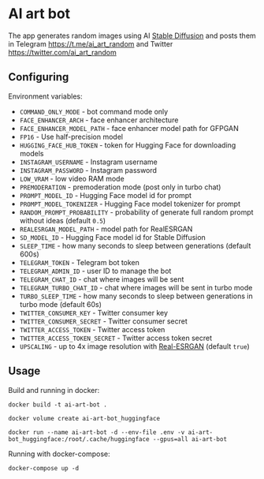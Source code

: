 # AI art bot

The app generates random images using AI [Stable Diffusion](https://github.com/CompVis/stable-diffusion) and posts them in Telegram https://t.me/ai_art_random and Twitter https://twitter.com/ai_art_random

## Configuring

Environment variables:

* `COMMAND_ONLY_MODE` - bot command mode only
* `FACE_ENHANCER_ARCH` - face enhancer architecture
* `FACE_ENHANCER_MODEL_PATH` - face enhancer model path for GFPGAN
* `FP16` - Use half-precision model
* `HUGGING_FACE_HUB_TOKEN` - token for Hugging Face for downloading models
* `INSTAGRAM_USERNAME` - Instagram username
* `INSTAGRAM_PASSWORD` - Instagram password
* `LOW_VRAM` - low video RAM mode
* `PREMODERATION` - premoderation mode (post only in turbo chat)
* `PROMPT_MODEL_ID` - Hugging Face model id for prompt
* `PROMPT_MODEL_TOKENIZER` - Hugging Face model tokenizer for prompt
* `RANDOM_PROMPT_PROBABILITY` - probability of generate full random prompt without ideas (default `0.5`)
* `REALESRGAN_MODEL_PATH` - model path for RealESRGAN
* `SD_MODEL_ID` - Hugging Face model id for Stable Diffusion
* `SLEEP_TIME` - how many seconds to sleep between generations (default 600s)
* `TELEGRAM_TOKEN` - Telegram bot token
* `TELEGRAM_ADMIN_ID` - user ID to manage the bot
* `TELEGRAM_CHAT_ID` - chat where images will be sent
* `TELEGRAM_TURBO_CHAT_ID` - chat where images will be sent in turbo mode
* `TURBO_SLEEP_TIME` - how many seconds to sleep between generations in turbo mode (default 60s)
* `TWITTER_CONSUMER_KEY` - Twitter consumer key
* `TWITTER_CONSUMER_SECRET` - Twitter consumer secret
* `TWITTER_ACCESS_TOKEN` - Twitter access token
* `TWITTER_ACCESS_TOKEN_SECRET` - Twitter access token secret
* `UPSCALING` - up to 4x image resolution with [Real-ESRGAN](https://github.com/xinntao/Real-ESRGAN) (default `true`)

## Usage

Build and running in docker:

```
docker build -t ai-art-bot .
```
```
docker volume create ai-art-bot_huggingface
```
```
docker run --name ai-art-bot -d --env-file .env -v ai-art-bot_huggingface:/root/.cache/huggingface --gpus=all ai-art-bot
```

Running with docker-compose:

```
docker-compose up -d
```
